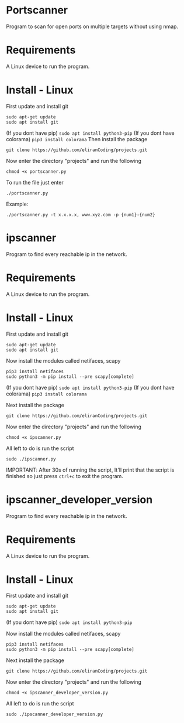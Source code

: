 # Portscanner
Program to scan for open ports on multiple targets without using nmap.

# Requirements
A Linux device to run the program.

# Install - Linux
First update and install git
```
sudo apt-get update
sudo apt install git
```
(If you dont have pip) ``` sudo apt install python3-pip ```
(If you dont have colorama) ``` pip3 install colorama ```
Then install the package
```
git clone https://github.com/eliranCoding/projects.git
```
Now enter the directory "projects" and run the following
```
chmod +x portscanner.py
```
To run the file just enter
```
./portscanner.py
```
Example:
```
./portscanner.py -t x.x.x.x, www.xyz.com -p {num1}-{num2}
```


# ipscanner
Program to find every reachable ip in the network.

# Requirements
A Linux device to run the program.

# Install - Linux
First update and install git
```
sudo apt-get update
sudo apt install git
```
Now install the modules called netifaces, scapy
```
pip3 install netifaces
sudo python3 -m pip install --pre scapy[complete]
```
(If you dont have pip) ``` sudo apt install python3-pip ```
(If you dont have colorama) ``` pip3 install colorama ```

Next install the package
```
git clone https://github.com/eliranCoding/projects.git
```
Now enter the directory "projects" and run the following
```
chmod +x ipscanner.py
```
All left to do is run the script
```
sudo ./ipscanner.py
```
IMPORTANT: After 30s of running the script, It'll print that the script is finished so just press ``` ctrl+c ``` to exit the program.


# ipscanner_developer_version
Program to find every reachable ip in the network.

# Requirements
A Linux device to run the program.

# Install - Linux
First update and install git
```
sudo apt-get update
sudo apt install git
```
(If you dont have pip) ``` sudo apt install python3-pip ```

Now install the modules called netifaces, scapy
```
pip3 install netifaces
sudo python3 -m pip install --pre scapy[complete]
```
Next install the package
```
git clone https://github.com/eliranCoding/projects.git
```
Now enter the directory "projects" and run the following
```
chmod +x ipscanner_developer_version.py
```
All left to do is run the script
```
sudo ./ipscanner_developer_version.py
```
